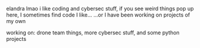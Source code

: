 elandra lmao
i like coding and cybersec stuff,
if you see weird things pop up here, I sometimes find code I like...
...or I have been working on projects of my own

working on: drone team things, more cybersec stuff, and some python projects


<!---
Elandraaa/Elandraaa is a ✨ special ✨ repository because its `README.md` (this file) appears on your GitHub profile.
You can click the Preview link to take a look at your changes.
--->
